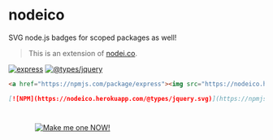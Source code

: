 # nodeico

SVG node.js badges for scoped packages as well!
> This is an extension of [nodei.co].

[![express](https://nodeico.herokuapp.com/express.svg)](https://npmjs.com/package/express)
[![@types/jquery](https://nodeico.herokuapp.com/@types/jquery.svg)](https://npmjs.com/package/@types/jquery)
```html
<a href="https://npmjs.com/package/express"><img src="https://nodeico.herokuapp.com/express.svg"></a>
```
```markdown
[![NPM](https://nodeico.herokuapp.com/@types/jquery.svg)](https://npmjs.com/package/@types/jquery)
```

<div style="margin-top: 40px; text-align:center; width: 50%;">
<a href="https://nodeico.github.io">
<img alt="Make me one NOW!" src="https://i.imgflip.com/1pis2a.jpg">
</a>
</div>


[nodei.co]: https://github.com/rvagg/nodei.co

